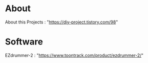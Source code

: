 # About

About this Projects : "https://diy-project.tistory.com/98"

# Software

EZdrummer-2 : "https://www.toontrack.com/product/ezdrummer-2/"
